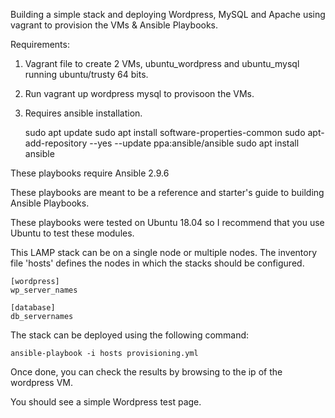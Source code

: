 
Building a simple stack and deploying Wordpress, MySQL and Apache using vagrant to provision the VMs & Ansible Playbooks.

Requirements:

  1. Vagrant file to create 2 VMs, ubuntu_wordpress and ubuntu_mysql running ubuntu/trusty 64 bits.
  2. Run vagrant up wordpress mysql to provisoon the VMs.
  3. Requires ansible installation.

        sudo apt update
        sudo apt install software-properties-common
        sudo apt-add-repository --yes --update ppa:ansible/ansible
        sudo apt install ansible

These playbooks require Ansible 2.9.6

These playbooks are meant to be a reference and starter's guide to building Ansible Playbooks.

These playbooks were tested on Ubuntu 18.04 so I recommend that you use Ubuntu to test these modules.

This LAMP stack can be on a single node or multiple nodes. The inventory file 'hosts' defines the nodes in which the stacks should be configured.

    [wordpress]
    wp_server_names

    [database]
    db_servernames

The stack can be deployed using the following command:

    ansible-playbook -i hosts provisioning.yml

Once done, you can check the results by browsing to the ip of the wordpress VM.

You should see a simple Wordpress test page.


